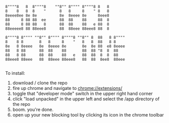 ```
8""""8   8  8""""8    ""8"" 8"""" 8""""8 8   8        
8    8   8  8    "      8   8     8    " 8   8        
8eeee8ee 8e 8e          8e  8eeee 8e     8eee8        
88     8 88 88  ee      88  88    88     88  8        
88     8 88 88   8      88  88    88   e 88  8        
88eeeee8 88 88eee8      88  88eee 88eee8 88  8        
                                                      
8""""8 8"""" ""8"" 8"""" 8""""8 ""8"" 8  88   8 8"""" 
8    8 8       8   8     8    "   8   8  88   8 8     
8e   8 8eeee   8e  8eeee 8e       8e  8e 88  e8 8eeee 
88   8 88      88  88    88       88  88 "8  8  88    
88   8 88      88  88    88   e   88  88  8  8  88    
88eee8 88eee   88  88eee 88eee8   88  88  8ee8  88eee 
                                                      
```


To install:
1. download / clone the repo
2. fire up chrome and navigate to [chrome://extensions/](chrome://extensions/)
3. toggle that "developer mode" switch in the upper right hand corner
4. click "load unpacked" in the upper left and select the /app directory of the repo
5. boom. you're done.
6. open up your new blocking tool by clicking its icon in the chrome toolbar